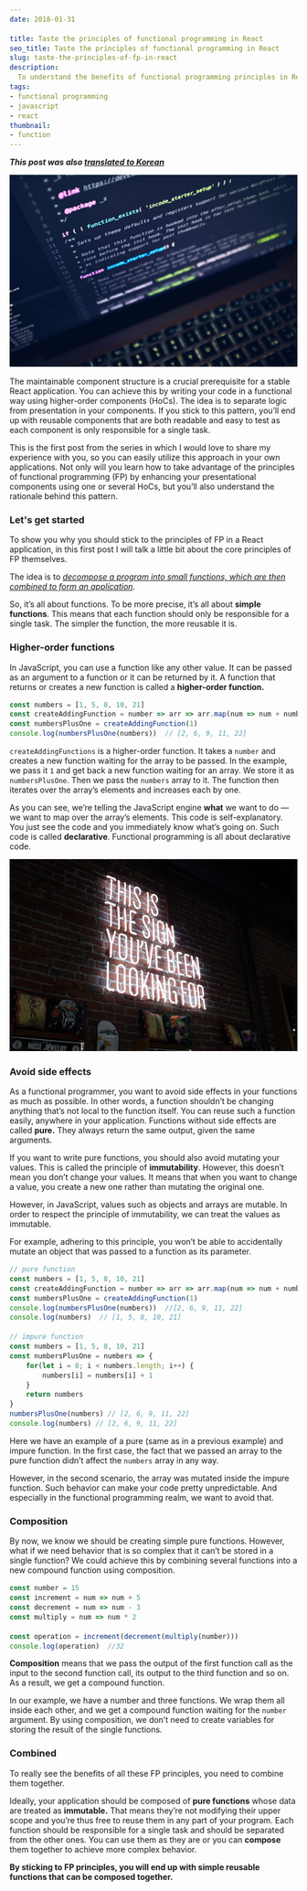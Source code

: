 ```yaml
---
date: 2018-01-31

title: Taste the principles of functional programming in React
seo_title: Taste the principles of functional programming in React
slug: taste-the-principles-of-fp-in-react
description:
  To understand the benefits of functional programming principles in React, you need to first understand the core functional programming principles themselves.
tags:
- functional programming
- javascript
- react
thumbnail:
- function
---
```


***This post was also [translated to Korean](https://ideveloper2.tistory.com/162?fbclid=IwAR0vUSKvBvr8nFwp0Qg3KstcukPdQ2Dr-yV370zk1ef_tpauFpFWw5ihivA)***

![alt text](./images/code.jpg "Code on a computer screen")

The maintainable component structure is a crucial prerequisite for a stable React application. You can achieve this by writing your code in a functional way using higher-order components (HoCs). The idea is to separate logic from presentation in your components. If you stick to this pattern, you’ll end up with reusable components that are both readable and easy to test as each component is only responsible for a single task.

This is the first post from the series in which I would love to share my experience with you, so you can easily utilize this approach in your own applications. Not only will you learn how to take advantage of the principles of functional programming (FP) by enhancing your presentational components using one or several HoCs, but you’ll also understand the rationale behind this pattern.

### Let's get started

To show you why you should stick to the principles of FP in a React application, in this first post I will talk a little bit about the core principles of FP themselves.

The idea is to *[decompose a program into small functions, which are then combined to form an application](http://blog.scottlogic.com/2016/04/04/a-functional-front-end-with-react.html)*.

So, it’s all about functions. To be more precise, it’s all about **simple functions**. This means that each function should only be responsible for a single task. The simpler the function, the more reusable it is.

### Higher-order functions

In JavaScript, you can use a function like any other value. It can be passed as an argument to a function or it can be returned by it. A function that returns or creates a new function is called a **higher-order function.**

```js
const numbers = [1, 5, 8, 10, 21]
const createAddingFunction = number => arr => arr.map(num => num + number)
const numbersPlusOne = createAddingFunction(1)
console.log(numbersPlusOne(numbers))  // [2, 6, 9, 11, 22]
```

`createAddingFunctions` is a higher-order function. It takes a `number` and creates a new function waiting for the array to be passed. In the example, we pass it `1` and get back a new function waiting for an array. We store it as `numbersPlusOne`. Then we pass the `numbers` array to it. The function then iterates over the array’s elements and increases each by one.

As you can see, we’re telling the JavaScript engine **what** we want to do — we want to map over the array’s elements. This code is self-explanatory. You just see the code and you immediately know what’s going on. Such code is called **declarative**. Functional programming is all about declarative code.

![alt text](./images/sign.jpg "Neon sign")

### Avoid side effects

As a functional programmer, you want to avoid side effects in your functions as much as possible. In other words, a function shouldn’t be changing anything that’s not local to the function itself. You can reuse such a function easily, anywhere in your application. Functions without side effects are called **pure.** They always return the same output, given the same arguments.

If you want to write pure functions, you should also avoid mutating your values. This is called the principle of **immutability**. However, this doesn’t mean you don’t change your values. It means that when you want to change a value, you create a new one rather than mutating the original one.

However, in JavaScript, values such as objects and arrays are mutable. In order to respect the principle of immutability, we can treat the values as immutable.

For example, adhering to this principle, you won’t be able to accidentally mutate an object that was passed to a function as its parameter.

```js
// pure function
const numbers = [1, 5, 8, 10, 21]
const createAddingFunction = number => arr => arr.map(num => num + number)
const numbersPlusOne = createAddingFunction(1)
console.log(numbersPlusOne(numbers))  //[2, 6, 9, 11, 22]
console.log(numbers)  // [1, 5, 8, 10, 21]

// impure function
const numbers = [1, 5, 8, 10, 21]
const numbersPlusOne = numbers => {
    for(let i = 0; i < numbers.length; i++) {
        numbers[i] = numbers[i] + 1
    }
    return numbers
}
numbersPlusOne(numbers) // [2, 6, 9, 11, 22]
console.log(numbers) // [2, 6, 9, 11, 22]
```

Here we have an example of a pure (same as in a previous example) and impure function. In the first case, the fact that we passed an array to the pure function didn’t affect the `numbers` array in any way.

However, in the second scenario, the array was mutated inside the impure function. Such behavior can make your code pretty unpredictable. And especially in the functional programming realm, we want to avoid that.

### Composition

By now, we know we should be creating simple pure functions. However, what if we need behavior that is so complex that it can’t be stored in a single function? We could achieve this by combining several functions into a new compound function using composition.

```js
const number = 15
const increment = num => num + 5
const decrement = num => num - 3
const multiply = num => num * 2

const operation = increment(decrement(multiply(number)))
console.log(operation)  //32
```

**Composition** means that we pass the output of the first function call as the input to the second function call, its output to the third function and so on. As a result, we get a compound function.

In our example, we have a number and three functions. We wrap them all inside each other, and we get a compound function waiting for the `number` argument. By using composition, we don’t need to create variables for storing the result of the single functions.

### Combined

To really see the benefits of all these FP principles, you need to combine them together.

Ideally, your application should be composed of **pure functions** whose data are treated as **immutable.** That means they’re not modifying their upper scope and you’re thus free to reuse them in any part of your program. Each function should be responsible for a single task and should be separated from the other ones. You can use them as they are or you can **compose** them together to achieve more complex behavior.

**By sticking to FP principles, you will end up with simple reusable functions that can be composed together.**
